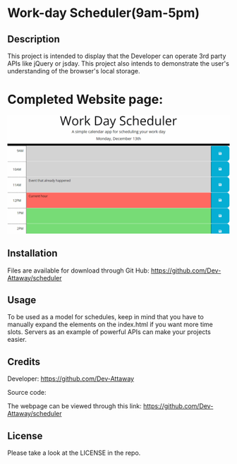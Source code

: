 # Work-day Scheduler(9am-5pm)

## Description
This project is intended to display that the Developer can operate 3rd party APIs like jQuery or jsday.
This project also intends to demonstrate the user's understanding of the browser's local storage.

# Completed Website page:
![](./Assets/05-third-party-apis-homework-demo.gif)

## Installation

Files are available for download through Git Hub:
https://github.com/Dev-Attaway/scheduler

## Usage

To be used as a model for schedules, keep in mind that you have to manually expand the elements on the index.html if you want more time slots.
Servers as an example of powerful APIs can make your projects easier. 

## Credits

Developer:
https://github.com/Dev-Attaway

Source code:


The webpage can be viewed through this link:
https://github.com/Dev-Attaway/scheduler

## License

Please take a look at the LICENSE in the repo.
